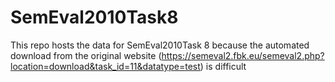# SemEval2010Task8
This repo hosts the data for SemEval2010Task 8 because the automated download from the original website (https://semeval2.fbk.eu/semeval2.php?location=download&task_id=11&datatype=test) is difficult
